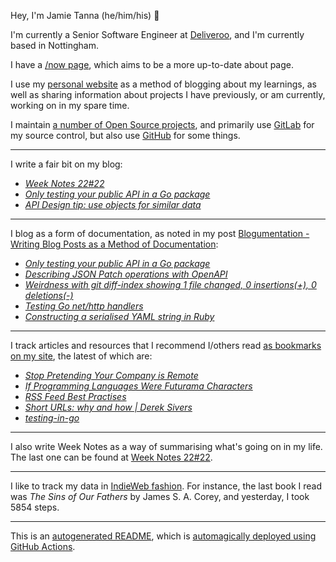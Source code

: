 Hey, I'm Jamie Tanna (he/him/his) 👋

I'm currently a Senior Software Engineer at [Deliveroo](https://deliveroo.engineering/), and I'm currently based in Nottingham.

I have a [/now page](https://www.jvt.me/now/?utm_campaign=github-jamietanna), which aims to be a more up-to-date about page.

I use my [personal website](https://www.jvt.me/?utm_campaign=github-jamietanna) as a method of blogging about my learnings, as well as sharing information about projects I have previously, or am currently, working on in my spare time.

I maintain [a number of Open Source projects](https://www.jvt.me/open-source/?utm_campaign=github-jamietanna), and primarily use [GitLab](https://gitlab.com/jamietanna) for my source control, but also use [GitHub](https://github.com/jamietanna) for some things.

---

I write a fair bit on my blog:


- [_Week Notes 22#22_](https://www.jvt.me/week-notes/2022/22/?utm_campaign=github-jamietanna)
- [_Only testing your public API in a Go package_](https://www.jvt.me/posts/2022/06/03/go-public-api-test/?utm_campaign=github-jamietanna)
- [_API Design tip: use objects for similar data_](https://www.jvt.me/posts/2022/06/02/api-design-objects/?utm_campaign=github-jamietanna)

---

I blog as a form of documentation, as noted in my post [Blogumentation - Writing Blog Posts as a Method of Documentation](https://www.jvt.me/posts/2017/06/25/blogumentation/?utm_campaign=github-jamietanna):


- [_Only testing your public API in a Go package_](https://www.jvt.me/posts/2022/06/03/go-public-api-test/?utm_campaign=github-jamietanna)
- [_Describing JSON Patch operations with OpenAPI_](https://www.jvt.me/posts/2022/05/29/openapi-json-patch/?utm_campaign=github-jamietanna)
- [_Weirdness with git diff-index showing 1 file changed, 0 insertions(+), 0 deletions(-)_](https://www.jvt.me/posts/2022/05/23/git-diff-index-0-changed/?utm_campaign=github-jamietanna)
- [_Testing Go net/http handlers_](https://www.jvt.me/posts/2022/05/21/go-test-http-handler/?utm_campaign=github-jamietanna)
- [_Constructing a serialised YAML string in Ruby_](https://www.jvt.me/posts/2022/05/13/yaml-string/?utm_campaign=github-jamietanna)

---

I track articles and resources that I recommend I/others read [as bookmarks on my site](https://www.jvt.me/kind/bookmarks/?utm_campaign=github-jamietanna), the latest of which are:


- [_Stop Pretending Your Company is Remote_](https://mycodingtales.com/stop-pretending-your-company-is-remote/?utm_campaign=github-jamietanna)
- [_If Programming Languages Were Futurama Characters_](https://www.netmeister.org/blog/futurama.html?utm_campaign=github-jamietanna)
- [_RSS Feed Best Practises_](https://kevincox.ca/2022/05/06/rss-feed-best-practices/?utm_campaign=github-jamietanna)
- [_Short URLs: why and how | Derek Sivers_](https://sive.rs/su?utm_campaign=github-jamietanna)
- [_testing-in-go_](https://ieftimov.com/categories/testing-in-go/?utm_campaign=github-jamietanna)

---

I also write Week Notes as a way of summarising what's going on in my life. The last one can be found at [Week Notes 22#22](https://www.jvt.me/week-notes/2022/22/?utm_campaign=github-jamietanna).

---

I like to track my data in [IndieWeb fashion](https://indieweb.org/why). For instance, the last book I read was _The Sins of Our Fathers_ by James S. A. Corey, and yesterday, I took 5854 steps.

---
This is an [autogenerated README](https://www.jvt.me/posts/2022/01/12/autogenerated-profile-readme/?utm_campaign=github-jamietanna), which is [automagically deployed using GitHub Actions](https://github.com/jamietanna/jamietanna/blob/main/.github/workflows/rebuild.yml).
